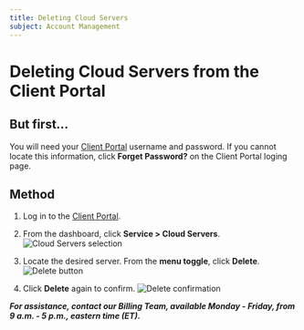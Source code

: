 ```yaml
---
title: Deleting Cloud Servers
subject: Account Management
---
```


# Deleting Cloud Servers from the Client Portal

## But first...
You will need your [Client Portal](https://core.thermo.io/login/) username and password. If you cannot locate this information, click **Forget Password?** on the Client Portal loging page.

## Method

1. Log in to the [Client Portal](https://core.thermo.io/login/).
2. From the dashboard, click **Service > Cloud Servers**.
   ![Cloud Servers selection](https://raw.githubusercontent.com/thermoio/docs/master/images/deleting-cloud-servers/2017-11-14_21-46-38.png)

3. Locate the desired server. From the **menu toggle**, click **Delete**.
   ![Delete button](https://raw.githubusercontent.com/thermoio/docs/master/images/deleting-cloud-servers/2017-11-14_21-48-32.png)
   
4. Click **Delete** again to confirm.
   ![Delete confirmation](https://raw.githubusercontent.com/thermoio/docs/master/images/deleting-cloud-servers/2017-11-14_21-49-49.png)

**_For assistance, contact our Billing Team, available Monday - Friday, from 9 a.m. - 5 p.m., eastern time (ET)._**
